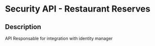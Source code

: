 ﻿# Security API - Restaurant Reserves

## Description
API Responsable for integration with identity manager